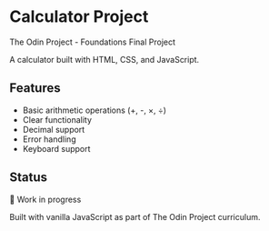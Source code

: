 # Calculator Project

The Odin Project - Foundations Final Project

A calculator built with HTML, CSS, and JavaScript.

## Features
- Basic arithmetic operations (+, -, ×, ÷)
- Clear functionality
- Decimal support
- Error handling
- Keyboard support

## Status
🚧 Work in progress

Built with vanilla JavaScript as part of The Odin Project curriculum.

